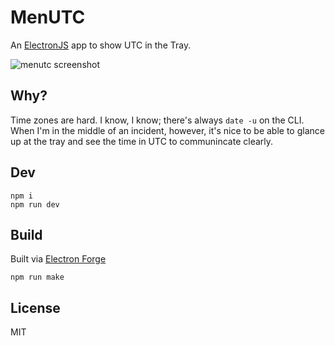# MenUTC

An [ElectronJS](https://www.electronjs.org/) app to show UTC in the Tray.

![menutc screenshot](https://user-images.githubusercontent.com/2006658/102679407-50f2ca80-4175-11eb-8c82-b9bf6610d7b5.png)

## Why?

Time zones are hard. I know, I know; there's always `date -u` on the CLI. When I'm in the middle of an incident, however, it's nice to be able to glance up at the tray and see the time in UTC to communincate clearly.

## Dev

```
npm i
npm run dev
```

## Build

Built via [Electron Forge](https://www.electronjs.org/docs/tutorial/quick-start#package-and-distribute-the-application)

```
npm run make
```

## License

MIT

